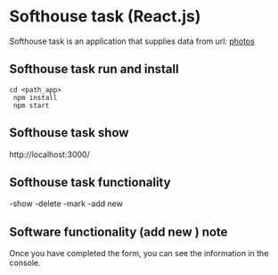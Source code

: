 


# Softhouse task (React.js)

Softhouse task is an application that supplies data from url: [photos](https://jsonplaceholder.typicode.com/photos)

## Softhouse task run and install
```
cd <path_app>
 npm install
 npm start
 ```
 

 
## Softhouse task show

http://localhost:3000/

## Softhouse task functionality
-show
-delete
-mark
-add new

## Software functionality (add new ) note

  Once you have completed the form, you can see the information in the console.